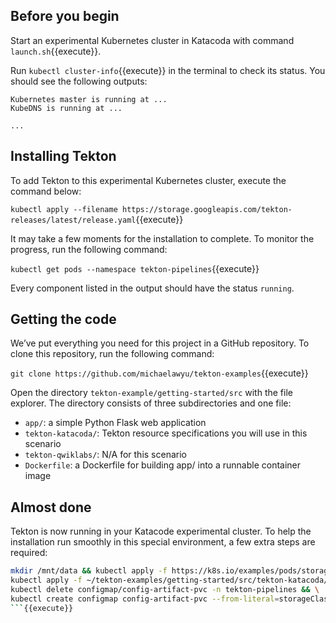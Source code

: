 ## Before you begin

Start an experimental Kubernetes cluster in Katacoda with command
`launch.sh`{{execute}}.

Run `kubectl cluster-info`{{execute}} in the terminal to check its status.
You should see the following outputs:

```
Kubernetes master is running at ...
KubeDNS is running at ...

...
```

## Installing Tekton

To add Tekton to this experimental Kubernetes cluster, execute the command
below:

`kubectl apply --filename https://storage.googleapis.com/tekton-releases/latest/release.yaml`{{execute}}

It may take a few moments for the installation to complete. To monitor the
progress, run the following command:

`kubectl get pods --namespace tekton-pipelines`{{execute}}

Every component listed in the output should have the status `running`.

## Getting the code

We’ve put everything you need for this project in a GitHub repository.
To clone this repository, run the following command:

`git clone https://github.com/michaelawyu/tekton-examples`{{execute}}

Open the directory `tekton-example/getting-started/src` with the file explorer.
The directory consists of three subdirectories and one file: 

* `app/`: a simple Python Flask web application
* `tekton-katacoda/`: Tekton resource specifications you will use in this scenario
* `tekton-qwiklabs/`: N/A for this scenario
* `Dockerfile`: a Dockerfile for building app/ into a runnable container image

## Almost done

Tekton is now running in your Katacode experimental cluster. To help the
installation run smoothly in this special environment, a few extra steps
are required:

```sh
mkdir /mnt/data && kubectl apply -f https://k8s.io/examples/pods/storage/pv-volume.yaml && \
kubectl apply -f ~/tekton-examples/getting-started/src/tekton-katacoda/init.yaml && \
kubectl delete configmap/config-artifact-pvc -n tekton-pipelines && \
kubectl create configmap config-artifact-pvc --from-literal=storageClassName=manual -n tekton-pipelines
```{{execute}}